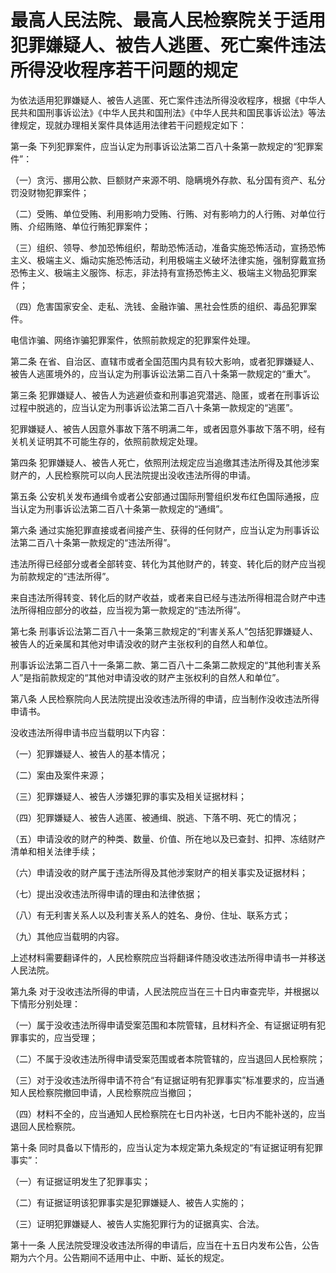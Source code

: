# 最高人民法院、最高人民检察院关于适用犯罪嫌疑人、被告人逃匿、死亡案件违法所得没收程序若干问题的规定

<!-- INFO END -->

为依法适用犯罪嫌疑人、被告人逃匿、死亡案件违法所得没收程序，根据《中华人民共和国刑事诉讼法》《中华人民共和国刑法》《中华人民共和国民事诉讼法》等法律规定，现就办理相关案件具体适用法律若干问题规定如下：

第一条 下列犯罪案件，应当认定为刑事诉讼法第二百八十条第一款规定的“犯罪案件”：

（一）贪污、挪用公款、巨额财产来源不明、隐瞒境外存款、私分国有资产、私分罚没财物犯罪案件；

（二）受贿、单位受贿、利用影响力受贿、行贿、对有影响力的人行贿、对单位行贿、介绍贿赂、单位行贿犯罪案件；

（三）组织、领导、参加恐怖组织，帮助恐怖活动，准备实施恐怖活动，宣扬恐怖主义、极端主义、煽动实施恐怖活动，利用极端主义破坏法律实施，强制穿戴宣扬恐怖主义、极端主义服饰、标志，非法持有宣扬恐怖主义、极端主义物品犯罪案件；

（四）危害国家安全、走私、洗钱、金融诈骗、黑社会性质的组织、毒品犯罪案件。

电信诈骗、网络诈骗犯罪案件，依照前款规定的犯罪案件处理。

第二条 在省、自治区、直辖市或者全国范围内具有较大影响，或者犯罪嫌疑人、被告人逃匿境外的，应当认定为刑事诉讼法第二百八十条第一款规定的“重大”。

第三条 犯罪嫌疑人、被告人为逃避侦查和刑事追究潜逃、隐匿，或者在刑事诉讼过程中脱逃的，应当认定为刑事诉讼法第二百八十条第一款规定的“逃匿”。

犯罪嫌疑人、被告人因意外事故下落不明满二年，或者因意外事故下落不明，经有关机关证明其不可能生存的，依照前款规定处理。

第四条 犯罪嫌疑人、被告人死亡，依照刑法规定应当追缴其违法所得及其他涉案财产的，人民检察院可以向人民法院提出没收违法所得的申请。

第五条 公安机关发布通缉令或者公安部通过国际刑警组织发布红色国际通报，应当认定为刑事诉讼法第二百八十条第一款规定的“通缉”。

第六条 通过实施犯罪直接或者间接产生、获得的任何财产，应当认定为刑事诉讼法第二百八十条第一款规定的“违法所得”。

违法所得已经部分或者全部转变、转化为其他财产的，转变、转化后的财产应当视为前款规定的“违法所得”。

来自违法所得转变、转化后的财产收益，或者来自已经与违法所得相混合财产中违法所得相应部分的收益，应当视为第一款规定的“违法所得”。

第七条 刑事诉讼法第二百八十一条第三款规定的“利害关系人”包括犯罪嫌疑人、被告人的近亲属和其他对申请没收的财产主张权利的自然人和单位。

刑事诉讼法第二百八十一条第二款、第二百八十二条第二款规定的“其他利害关系人”是指前款规定的“其他对申请没收的财产主张权利的自然人和单位”。

第八条 人民检察院向人民法院提出没收违法所得的申请，应当制作没收违法所得申请书。

没收违法所得申请书应当载明以下内容：

（一）犯罪嫌疑人、被告人的基本情况；

（二）案由及案件来源；

（三）犯罪嫌疑人、被告人涉嫌犯罪的事实及相关证据材料；

（四）犯罪嫌疑人、被告人逃匿、被通缉、脱逃、下落不明、死亡的情况；

（五）申请没收的财产的种类、数量、价值、所在地以及已查封、扣押、冻结财产清单和相关法律手续；

（六）申请没收的财产属于违法所得及其他涉案财产的相关事实及证据材料；

（七）提出没收违法所得申请的理由和法律依据；

（八）有无利害关系人以及利害关系人的姓名、身份、住址、联系方式；

（九）其他应当载明的内容。

上述材料需要翻译件的，人民检察院应当将翻译件随没收违法所得申请书一并移送人民法院。

第九条 对于没收违法所得的申请，人民法院应当在三十日内审查完毕，并根据以下情形分别处理：

（一）属于没收违法所得申请受案范围和本院管辖，且材料齐全、有证据证明有犯罪事实的，应当受理；

（二）不属于没收违法所得申请受案范围或者本院管辖的，应当退回人民检察院；

（三）对于没收违法所得申请不符合“有证据证明有犯罪事实”标准要求的，应当通知人民检察院撤回申请，人民检察院应当撤回；

（四）材料不全的，应当通知人民检察院在七日内补送，七日内不能补送的，应当退回人民检察院。

第十条 同时具备以下情形的，应当认定为本规定第九条规定的“有证据证明有犯罪事实”：

（一）有证据证明发生了犯罪事实；

（二）有证据证明该犯罪事实是犯罪嫌疑人、被告人实施的；

（三）证明犯罪嫌疑人、被告人实施犯罪行为的证据真实、合法。

第十一条 人民法院受理没收违法所得的申请后，应当在十五日内发布公告，公告期为六个月。公告期间不适用中止、中断、延长的规定。

